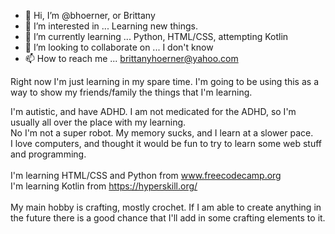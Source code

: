 - 👋 Hi, I’m @bhoerner, or Brittany
- 👀 I’m interested in ... Learning new things. 
- 🌱 I’m currently learning ... Python, HTML/CSS, attempting Kotlin
- 💞️ I’m looking to collaborate on ... I don't know
- 📫 How to reach me ... brittanyhoerner@yahoo.com

Right now I'm just learning in my spare time. I'm going to be using this as a way to show my friends/family the things that I'm learning.

I'm autistic, and have ADHD. I am not medicated for the ADHD, so I'm usually all over the place with my learning.<br>
No I'm not a super robot. My memory sucks, and I learn at a slower pace.<br>
I love computers, and thought it would be fun to try to learn some web stuff and programming.<br>
<br>
I'm learning HTML/CSS and Python from www.freecodecamp.org
<br>
I'm learning Kotlin from https://hyperskill.org/
<br>
<br>
My main hobby is crafting, mostly crochet. If I am able to create anything in the future there is a good chance that I'll add in some crafting elements to it.

<!---
bhoerner/bhoerner is a ✨ special ✨ repository because its `README.md` (this file) appears on your GitHub profile.
You can click the Preview link to take a look at your changes.
--->
